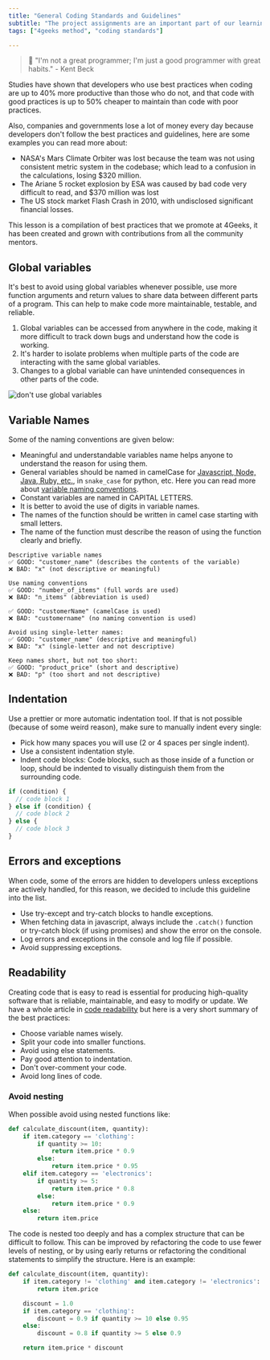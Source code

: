 ```yaml
---
title: "General Coding Standards and Guidelines"
subtitle: "The project assignments are an important part of our learning method, this lessons will show you what to expect and why the matter so much."
tags: ["4geeks method", "coding standards"]

---
```


>  🤯 "I'm not a great programmer; I'm just a good programmer with great habits." - Kent Beck

Studies have shown that developers who use best practices when coding are up to 40% more productive than those who do not, and that code with good practices is up to 50% cheaper to maintain than code with poor practices. 

Also, companies and governments lose a lot of money every day because developers don't follow the best practices and guidelines, here are some examples you can read more about:

- NASA's Mars Climate Orbiter was lost because the team was not using consistent metric system in the codebase; which lead to a confusion in the calculations, losing $320 million.
- The Ariane 5 rocket explosion by ESA was caused by bad code very difficult to read, and $370 million was lost
- The US stock market Flash Crash in 2010, with undisclosed significant financial losses.

This lesson is a compilation of best practices that we promote at 4Geeks, it has been created and grown with contributions from all the community mentors.

## Global variables
It's best to avoid using global variables whenever possible, use more function arguments and return values to share data between different parts of a program. This can help to make code more maintainable, testable, and reliable.

1. Global variables can be accessed from anywhere in the code, making it more difficult to track down bugs and understand how the code is working.
2. It's harder to isolate problems when multiple parts of the code are interacting with the same global variables.
3. Changes to a global variable can have unintended consequences in other parts of the code.

![don't use global variables](https://breathecode.herokuapp.com/v1/media/file/dont-use-global-variables-png?)

## Variable Names
Some of the naming conventions are given below:

- Meaningful and understandable variables name helps anyone to understand the reason for using them.
- General variables should be named in camelCase for [Javascript, Node, Java, Ruby, etc.](https://en.wikipedia.org/wiki/Snake_case), in `snake_case` for python, etc. Here you can read more about [variable naming conventions](https://4geeks.com/lesson/variable-naming-conventions).
- Constant variables are named in CAPITAL LETTERS.
- It is better to avoid the use of digits in variable names.
- The names of the function should be written in camel case starting with small letters.
- The name of the function must describe the reason of using the function clearly and briefly.

```text
Descriptive variable names
✅ GOOD: "customer_name" (describes the contents of the variable)
❌ BAD: "x" (not descriptive or meaningful)

Use naming conventions
✅ GOOD: "number_of_items" (full words are used)
❌ BAD: "n_items" (abbreviation is used)

✅ GOOD: "customerName" (camelCase is used)
❌ BAD: "customername" (no naming convention is used)

Avoid using single-letter names:
✅ GOOD: "customer_name" (descriptive and meaningful)
❌ BAD: "x" (single-letter and not descriptive)

Keep names short, but not too short:
✅ GOOD: "product_price" (short and descriptive)
❌ BAD: "p" (too short and not descriptive)
```

## Indentation

Use a prettier or more automatic indentation tool. If that is not possible (because of some weird reason), make sure to manually indent every single:

- Pick how many spaces you will use (2 or 4 spaces per single indent).
- Use a consistent indentation style.
- Indent code blocks: Code blocks, such as those inside of a function or loop, should be indented to visually distinguish them from the surrounding code.

```javascript
if (condition) {
  // code block 1
} else if (condition) {
  // code block 2
} else {
  // code block 3
}
```

## Errors and exceptions
When code, some of the errors are hidden to developers unless exceptions are actively handled, for this reason, we decided to include this guideline into the list.

- Use try-except and try-catch blocks to handle exceptions.
- When fetching data in javascript, always include the `.catch()` function or try-catch block (if using promises) and show the error on the console.
- Log errors and exceptions in the console and log file if possible.
- Avoid suppressing exceptions.

## Readability

Creating code that is easy to read is essential for producing high-quality software that is reliable, maintainable, and easy to modify or update. We have a whole article in [code readability](/lesson/what-is-and-how-to-improve-code-readability) but here is a very short summary of the best practices:

- Choose variable names wisely.
- Split your code into smaller functions.
- Avoid using else statements.
- Pay good attention to indentation.
- Don't over-comment your code.
- Avoid long lines of code.

### Avoid nesting

When possible avoid using nested functions like:

```python
def calculate_discount(item, quantity):
    if item.category == 'clothing':
        if quantity >= 10:
            return item.price * 0.9
        else:
            return item.price * 0.95
    elif item.category == 'electronics':
        if quantity >= 5:
            return item.price * 0.8
        else:
            return item.price * 0.9
    else:
        return item.price
```

The code is nested too deeply and has a complex structure that can be difficult to follow. This can be improved by refactoring the code to use fewer levels of nesting, or by using early returns or refactoring the conditional statements to simplify the structure. Here is an example:

```python
def calculate_discount(item, quantity):
    if item.category != 'clothing' and item.category != 'electronics':
        return item.price

    discount = 1.0
    if item.category == 'clothing':
        discount = 0.9 if quantity >= 10 else 0.95
    else:
        discount = 0.8 if quantity >= 5 else 0.9

    return item.price * discount
```
